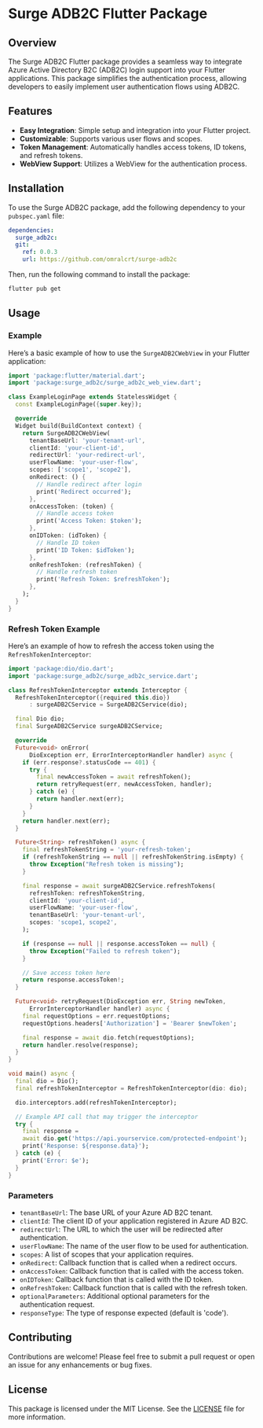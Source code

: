 # Surge ADB2C Flutter Package

## Overview

The Surge ADB2C Flutter package provides a seamless way to integrate Azure Active Directory B2C (ADB2C) login support into your Flutter applications. This package simplifies the authentication process, allowing developers to easily implement user authentication flows using ADB2C.

## Features

- **Easy Integration**: Simple setup and integration into your Flutter project.
- **Customizable**: Supports various user flows and scopes.
- **Token Management**: Automatically handles access tokens, ID tokens, and refresh tokens.
- **WebView Support**: Utilizes a WebView for the authentication process.

## Installation

To use the Surge ADB2C package, add the following dependency to your `pubspec.yaml` file:
```yaml
dependencies:
  surge_adb2c:
  git:
    ref: 0.0.3
    url: https://github.com/omralcrt/surge-adb2c
```


Then, run the following command to install the package:
```bash
flutter pub get
```

## Usage

### Example

Here’s a basic example of how to use the `SurgeADB2CWebView` in your Flutter application:
```dart
import 'package:flutter/material.dart';
import 'package:surge_adb2c/surge_adb2c_web_view.dart';

class ExampleLoginPage extends StatelessWidget {
  const ExampleLoginPage({super.key});

  @override
  Widget build(BuildContext context) {
    return SurgeADB2CWebView(
      tenantBaseUrl: 'your-tenant-url',
      clientId: 'your-client-id',
      redirectUrl: 'your-redirect-url',
      userFlowName: 'your-user-flow',
      scopes: ['scope1', 'scope2'],
      onRedirect: () {
        // Handle redirect after login
        print('Redirect occurred');
      },
      onAccessToken: (token) {
        // Handle access token
        print('Access Token: $token');
      },
      onIDToken: (idToken) {
        // Handle ID token
        print('ID Token: $idToken');
      },
      onRefreshToken: (refreshToken) {
        // Handle refresh token
        print('Refresh Token: $refreshToken');
      },
    );
  }
}
```


### Refresh Token Example

Here’s an example of how to refresh the access token using the `RefreshTokenInterceptor`:

```dart
import 'package:dio/dio.dart';
import 'package:surge_adb2c/surge_adb2c_service.dart';

class RefreshTokenInterceptor extends Interceptor {
  RefreshTokenInterceptor({required this.dio})
      : surgeADB2CService = SurgeADB2CService(dio);

  final Dio dio;
  final SurgeADB2CService surgeADB2CService;

  @override
  Future<void> onError(
      DioException err, ErrorInterceptorHandler handler) async {
    if (err.response?.statusCode == 401) {
      try {
        final newAccessToken = await refreshToken();
        return retryRequest(err, newAccessToken, handler);
      } catch (e) {
        return handler.next(err);
      }
    }
    return handler.next(err);
  }

  Future<String> refreshToken() async {
    final refreshTokenString = 'your-refresh-token';
    if (refreshTokenString == null || refreshTokenString.isEmpty) {
      throw Exception("Refresh token is missing");
    }

    final response = await surgeADB2CService.refreshTokens(
      refreshToken: refreshTokenString,
      clientId: 'your-client-id',
      userFlowName: 'your-user-flow',
      tenantBaseUrl: 'your-tenant-url',
      scopes: 'scope1, scope2',
    );

    if (response == null || response.accessToken == null) {
      throw Exception("Failed to refresh token");
    }

    // Save access token here
    return response.accessToken!;
  }

  Future<void> retryRequest(DioException err, String newToken,
      ErrorInterceptorHandler handler) async {
    final requestOptions = err.requestOptions;
    requestOptions.headers['Authorization'] = 'Bearer $newToken';

    final response = await dio.fetch(requestOptions);
    return handler.resolve(response);
  }
}
```
```dart
void main() async {
  final dio = Dio();
  final refreshTokenInterceptor = RefreshTokenInterceptor(dio: dio);

  dio.interceptors.add(refreshTokenInterceptor);

  // Example API call that may trigger the interceptor
  try {
    final response =
    await dio.get('https://api.yourservice.com/protected-endpoint');
    print('Response: ${response.data}');
  } catch (e) {
    print('Error: $e');
  }
}
```

### Parameters

- `tenantBaseUrl`: The base URL of your Azure AD B2C tenant.
- `clientId`: The client ID of your application registered in Azure AD B2C.
- `redirectUrl`: The URL to which the user will be redirected after authentication.
- `userFlowName`: The name of the user flow to be used for authentication.
- `scopes`: A list of scopes that your application requires.
- `onRedirect`: Callback function that is called when a redirect occurs.
- `onAccessToken`: Callback function that is called with the access token.
- `onIDToken`: Callback function that is called with the ID token.
- `onRefreshToken`: Callback function that is called with the refresh token.
- `optionalParameters`: Additional optional parameters for the authentication request.
- `responseType`: The type of response expected (default is 'code').

## Contributing

Contributions are welcome! Please feel free to submit a pull request or open an issue for any enhancements or bug fixes.

## License

This package is licensed under the MIT License. See the [LICENSE](LICENSE) file for more information.
